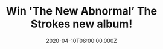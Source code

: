 ---
campaign-uuid: "c-b6fb6d29-598d-4a92-b4e4-73bcff54c310"
type: "Competition"
category: "Music"
date: "2020-04-10T06:00:00.000Z"
end-date: "2020-07-30T23:59:00.000Z"
disable-form: false
is_promoted: true
has_entry_page: true
title: "Win 'The New Abnormal’ The Strokes new album!"
competition-description: "<p>The boys are back. We are giving away the sixth studio\
  \ album by the American Rock band The Strokes: ‘The New Abnormal’. A 9-track album\
  \ we are pretty sure you won’t want to miss. Featuring their amazing singles 'At\
  \ the Door' and 'Bad Decisions’.</p>\n<p>Enter below for a chance to win.</p>\n"
hero-header: "Win 'The New Abnormal’ The Strokes new album!"
terms-confirmation: "N/A"
banner-img: "https://assets.expresslyapp.com/asset-1e78f248-154f-4188-9203-b8ba3816a8b7.jpg"
logo-left-href: "aaa.nme.com"
logo-left-image: "https://assets.expresslyapp.com/asset-92eb0398-1825-485f-986a-00db847ee801.jpg"
logo-left-title: "NME AAA"
bg-image-hero: "https://assets.expresslyapp.com/asset-e93f2ebf-872f-41c1-9dbc-6431eed21bea.jpg"
bg-image-first: "https://assets.expresslyapp.com/asset-7be35de8-8449-4bdc-82ed-753d514cebb4.jpg"
section1-content: "<p>The American Rock band, The Strokes, are back with their sixth\
  \ studio album ‘The New Abnormal’. The artwork features the 1981 painting 'Bird\
  \ On Money' by American Artist Jean-Michel Basquiat. The album contains the singles\
  \ 'At the Door' and 'Bad Decisions'.</p>\n<p>Does it sound good to you? Click below\
  \ and they could be yours!</p>\n"
entry-title: "Win 'The New Abnormal’ The Strokes new album!"
entry-content: "<p>Enter the draw to win ''The New Abnormal’ The Strokes new album\
  \ by completing the form below before 23:59 on the 30th of July 2020.</p>\n"
has-winner: false
prize-description: "'The New Abnormal’ The Stokes new album!"
special-conditions: "Multiple entries are allowed up to one every day."
country-restrictions:
- "GB"
---